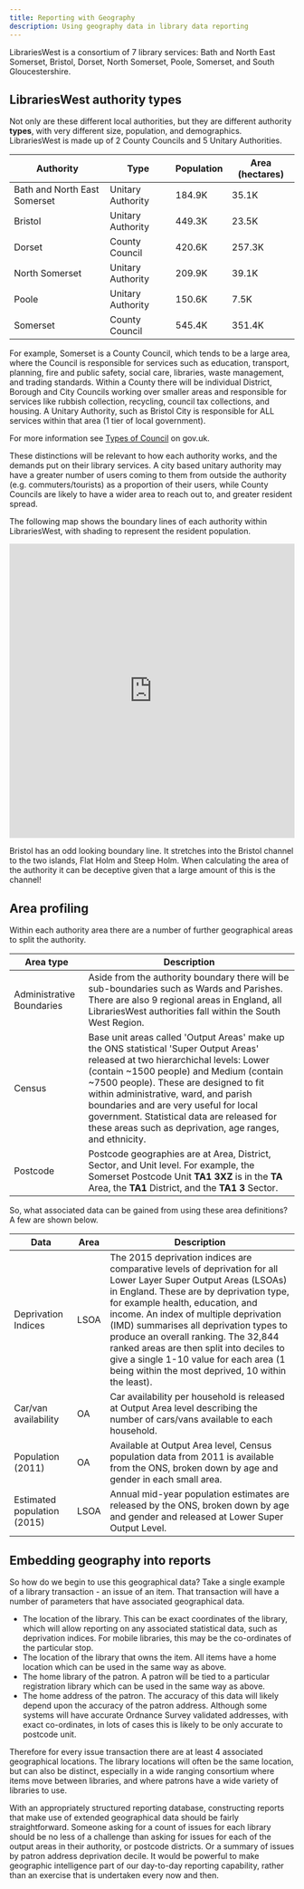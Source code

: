 ```yaml
---
title: Reporting with Geography
description: Using geography data in library data reporting
---
```


LibrariesWest is a consortium of 7 library services: Bath and North East Somerset, Bristol, Dorset, North Somerset, Poole, Somerset, and South Gloucestershire.

LibrariesWest authority types
-----------------------------

Not only are these different local authorities, but they are different authority **types**, with very different size, population, and demographics.  LibrariesWest is made up of 2 County Councils and 5 Unitary Authorities.  

| Authority | Type | Population | Area (hectares) |
| --------- | ---- | ---------- | --------------- |
| Bath and North East Somerset | Unitary Authority | 184.9K | 35.1K |
| Bristol | Unitary Authority | 449.3K | 23.5K |
| Dorset | County Council | 420.6K | 257.3K |
| North Somerset | Unitary Authority | 209.9K | 39.1K |
| Poole | Unitary Authority | 150.6K | 7.5K |
| Somerset | County Council | 545.4K | 351.4K |

For example, Somerset is a County Council, which tends to be a large area, where the Council is responsible for services such as education, transport, planning, fire and public safety, social care, libraries, waste management, and trading standards.  Within a County there will be individual District, Borough and City Councils working over smaller areas and responsible for services like rubbish collection, recycling, council tax collections, and housing.  A Unitary Authority, such as Bristol City is responsible for ALL services within that area (1 tier of local government).

For more information see [Types of Council](https://www.gov.uk/understand-how-your-council-works/types-of-council) on gov.uk.

These distinctions will be relevant to how each authority works, and the demands put on their library services.  A city based unitary authority may have a greater number of users coming to them from outside the authority (e.g. commuters/tourists) as a proportion of their users, while County Councils are likely to have a wider area to reach out to, and greater resident spread.

The following map shows the boundary lines of each authority within LibrariesWest, with shading to represent the resident population.

<iframe width="100%" height="520" frameborder="0" src="https://dxrowe.carto.com/viz/2f168e60-a769-11e6-843b-0e3ebc282e83/embed_map" allowfullscreen webkitallowfullscreen mozallowfullscreen oallowfullscreen msallowfullscreen></iframe>

Bristol has an odd looking boundary line.  It stretches into the Bristol channel to the two islands, Flat Holm and Steep Holm.  When calculating the area of the authority it can be deceptive given that a large amount of this is the channel!

Area profiling
--------------

Within each authority area there are a number of further geographical areas to split the authority.

| Area type | Description |
| --------- | ----------- |
| Administrative Boundaries | Aside from the authority boundary there will be sub-boundaries such as Wards and Parishes.  There are also 9 regional areas in England, all LibrariesWest authorities fall within the South West Region. |
| Census | Base unit areas called 'Output Areas' make up the ONS statistical 'Super Output Areas' released at two hierarchichal levels: Lower (contain ~1500 people) and Medium (contain ~7500 people).  These are designed to fit within administrative, ward, and parish boundaries and are very useful for local government.  Statistical data are released for these areas such as deprivation, age ranges, and ethnicity. |
| Postcode | Postcode geographies are at Area, District, Sector, and Unit level.  For example, the Somerset Postcode Unit **TA1 3XZ** is in the **TA** Area, the **TA1** District, and the **TA1 3** Sector. |

So, what associated data can be gained from using these area definitions? A few are shown below.

| Data | Area | Description |
| ---- | ---- | ----------- |
| Deprivation Indices | LSOA | The 2015 deprivation indices are comparative levels of deprivation for all Lower Layer Super Output Areas (LSOAs) in England.  These are by deprivation type, for example health, education, and income.  An index of multiple deprivation (IMD) summarises all deprivation types to produce an overall ranking.  The 32,844 ranked areas are then split into deciles to give a single 1-10 value for each area (1 being within the most deprived, 10 within the least). |
| Car/van availability | OA | Car availability per household is released at Output Area level describing the number of cars/vans available to each household. |
| Population (2011) | OA | Available at Output Area level, Census population data from 2011 is available from the ONS, broken down by age and gender in each small area. |
| Estimated population (2015) | LSOA | Annual mid-year population estimates are released by the ONS, broken down by age and gender and released at Lower Super Output Level. |

Embedding geography into reports
--------------------------------

So how do we begin to use this geographical data?  Take a single example of a library transaction  - an issue of an item.  That transaction will have a number of parameters that have associated geographical data.

- The location of the library.  This can be exact coordinates of the library, which will allow reporting on any associated statistical data, such as deprivation indices.  For mobile libraries, this may be the co-ordinates of the particular stop.
- The location of the library that owns the item.  All items have a home location which can be used in the same way as above.
- The home library of the patron.  A patron will be tied to a particular registration library which can be used in the same way as above.
- The home address of the patron.  The accuracy of this data will likely depend upon the accuracy of the patron address.  Although some systems will have accurate Ordnance Survey validated addresses, with exact co-ordinates, in lots of cases this is likely to be only accurate to postcode unit.

Therefore for every issue transaction there are at least 4 associated geographical locations.  The library locations will often be the same location, but can also be distinct, especially in a wide ranging consortium where items move between libraries, and where patrons have a wide variety of libraries to use.

With an appropriately structured reporting database, constructing reports that make use of extended geographical data should be fairly straightforward.  Someone asking for a count of issues for each library should be no less of a challenge than asking for issues for each of the output areas in their authority, or postcode districts.  Or a summary of issues by patron address deprivation decile.  It would be powerful to make geographic intelligence part of our day-to-day reporting capability, rather than an exercise that is undertaken every now and then.
